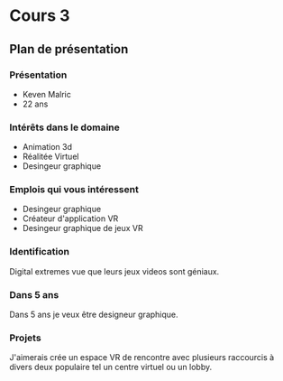 # Cours 3
## Plan de présentation

### Présentation
* Keven Malric
* 22 ans

### Intérêts dans le domaine
* Animation 3d
* Réalitée Virtuel
* Desingeur graphique 

### Emplois qui vous intéressent
* Desingeur graphique
* Créateur d'application VR
* Desingeur graphique de jeux VR  

### Identification
Digital extremes vue que leurs jeux videos sont géniaux. 

### Dans 5 ans
Dans 5 ans je veux être designeur graphique.

### Projets
J'aimerais crée un espace VR de rencontre avec plusieurs raccourcis à divers deux populaire tel un centre virtuel ou un lobby. 
